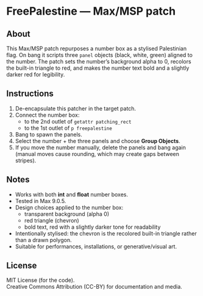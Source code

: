 # FreePalestine — Max/MSP patch

## About
This Max/MSP patch repurposes a number box as a stylised Palestinian flag. On bang it scripts three `panel` objects (black, white, green) aligned to the number. The patch sets the number’s background alpha to 0, recolors the built-in triangle to red, and makes the number text bold and a slightly darker red for legibility.

## Instructions
1. De-encapsulate this patcher in the target patch.  
2. Connect the number box:  
   - to the 2nd outlet of `getattr patching_rect`  
   - to the 1st outlet of `p freepalestine`  
3. Bang to spawn the panels.  
4. Select the number + the three panels and choose **Group Objects**.  
5. If you move the number manually, delete the panels and bang again (manual moves cause rounding, which may create gaps between stripes).

## Notes
- Works with both **int** and **float** number boxes.  
- Tested in Max 9.0.5.  
- Design choices applied to the number box:  
  - transparent background (alpha 0)  
  - red triangle (chevron)  
  - bold text, red with a slightly darker tone for readability  
- Intentionally stylised: the chevron is the recolored built-in triangle rather than a drawn polygon.  
- Suitable for performances, installations, or generative/visual art.

## License
MIT License (for the code).  
Creative Commons Attribution (CC-BY) for documentation and media.
